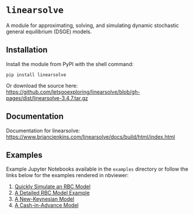 # ``linearsolve``
A module for approximating, solving, and simulating dynamic stochastic general equilibrium (DSGE) models.

## Installation
Install the module from PyPI with the shell command:

```pip install linearsolve```

Or download the source here: https://github.com/letsgoexploring/linearsolve/blob/gh-pages/dist/linearsolve-3.4.7.tar.gz

## Documentation
Documentation for linearsolve: https://www.briancjenkins.com/linearsolve/docs/build/html/index.html

## Examples
Example Jupyter Notebooks available in the ``examples`` directory or follow the links below for the examples rendered in nbviewer:
1. [Quickly Simulate an RBC Model](https://nbviewer.jupyter.org/github/letsgoexploring/linearsolve/blob/gh-pages/examples/quick_rbc_model.ipynb)
2. [A Detailed RBC Model Example](https://nbviewer.jupyter.org/github/letsgoexploring/linearsolve/blob/gh-pages/examples/detailed_rbc_model.ipynb.ipynb)
3. [A New-Keynesian Model](https://nbviewer.jupyter.org/github/letsgoexploring/linearsolve/blob/gh-pages/examples/nk_model.ipynb)
4. [A Cash-in-Advance Model](https://nbviewer.jupyter.org/github/letsgoexploring/linearsolve/blob/gh-pages/examples/cia_model.ipynb)
